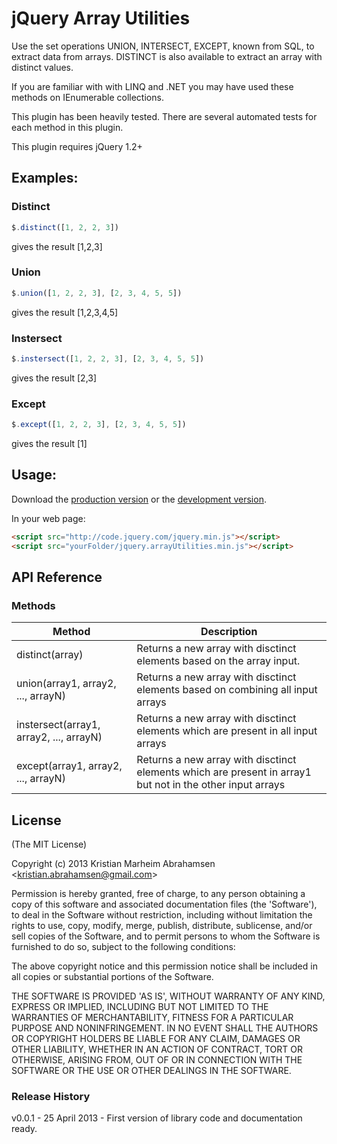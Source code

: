 # jQuery Array Utilities 

Use the set operations UNION, INTERSECT, EXCEPT, known from SQL, to extract data from arrays.
DISTINCT is also available to extract an array with distinct values. 

If you are familiar with with LINQ and .NET you may have used these methods on IEnumerable collections. 

This plugin has been heavily tested. There are several automated tests for each method in this plugin.

This plugin requires jQuery 1.2+

## Examples:

### Distinct
```javascript
$.distinct([1, 2, 2, 3])
```
gives the result [1,2,3]

### Union
```javascript
$.union([1, 2, 2, 3], [2, 3, 4, 5, 5])
```
gives the result [1,2,3,4,5]

### Instersect
```javascript
$.instersect([1, 2, 2, 3], [2, 3, 4, 5, 5])
```
gives the result [2,3]

### Except
```javascript
$.except([1, 2, 2, 3], [2, 3, 4, 5, 5])
```
gives the result [1]

## Usage:
Download the [production version][min] or the [development version][max].

[min]: https://raw.github.com/KristianAbrahamsen/jquery.arrayUtilities/master/src/jquery.arrayUtilities.min.js
[max]: https://raw.github.com/KristianAbrahamsen/jquery.arrayUtilities/master/src/jquery.arrayUtilities.js

In your web page:

```html
<script src="http://code.jquery.com/jquery.min.js"></script>
<script src="yourFolder/jquery.arrayUtilities.min.js"></script>
```

## API Reference

### Methods

  Method                                                                               | Description
---------------------------------------------------------------------------------------|--------------------------
 distinct(array)	                                                                   | Returns a new array with disctinct elements based on the array input.
 union(array1, array2, ..., arrayN)	                                                   | Returns a new array with disctinct elements based on combining all input arrays
 instersect(array1, array2, ..., arrayN)                                               | Returns a new array with disctinct elements which are present in all input arrays
 except(array1, array2, ..., arrayN)                                                   | Returns a new array with disctinct elements which are present in array1 but not in the other input arrays

## License 

(The MIT License)

Copyright (c) 2013 Kristian Marheim Abrahamsen &lt;kristian.abrahamsen@gmail.com&gt;

Permission is hereby granted, free of charge, to any person obtaining
a copy of this software and associated documentation files (the
'Software'), to deal in the Software without restriction, including
without limitation the rights to use, copy, modify, merge, publish,
distribute, sublicense, and/or sell copies of the Software, and to
permit persons to whom the Software is furnished to do so, subject to
the following conditions:

The above copyright notice and this permission notice shall be
included in all copies or substantial portions of the Software.

THE SOFTWARE IS PROVIDED 'AS IS', WITHOUT WARRANTY OF ANY KIND,
EXPRESS OR IMPLIED, INCLUDING BUT NOT LIMITED TO THE WARRANTIES OF
MERCHANTABILITY, FITNESS FOR A PARTICULAR PURPOSE AND NONINFRINGEMENT.
IN NO EVENT SHALL THE AUTHORS OR COPYRIGHT HOLDERS BE LIABLE FOR ANY
CLAIM, DAMAGES OR OTHER LIABILITY, WHETHER IN AN ACTION OF CONTRACT,
TORT OR OTHERWISE, ARISING FROM, OUT OF OR IN CONNECTION WITH THE
SOFTWARE OR THE USE OR OTHER DEALINGS IN THE SOFTWARE.

### Release History
v0.0.1 - 25 April 2013 - First version of library code and documentation ready.
